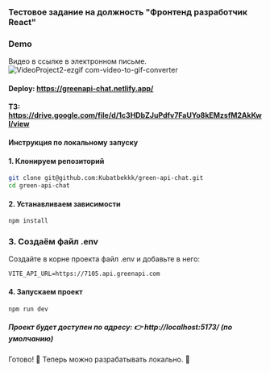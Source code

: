 ### Тестовое задание на должность "Фронтенд разработчик React"

### Demo
Видео в ссылке в электронном письме.
![VideoProject2-ezgif com-video-to-gif-converter](https://github.com/user-attachments/assets/1041c019-48cb-4d87-bef1-16259468bc4b)

#### Deploy: https://greenapi-chat.netlify.app/

#### ТЗ: https://drive.google.com/file/d/1c3HDbZJuPdfv7FaUYo8kEMzsfM2AkKwI/view

#### Инструкция по локальному запуску

#### 1. Клонируем репозиторий

```sh
git clone git@github.com:Kubatbekkk/green-api-chat.git
cd green-api-chat
```

#### 2. Устанавливаем зависимости

```sh
npm install
```

### 3. Создаём файл .env

Создайте в корне проекта файл .env и добавьте в него:

`VITE_API_URL=https://7105.api.greenapi.com`

#### 4. Запускаем проект

`npm run dev`

##### Проект будет доступен по адресу: 👉 http://localhost:5173/ (по умолчанию)

Готово! 🎉 Теперь можно разрабатывать локально. 🚀
